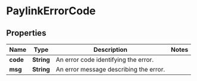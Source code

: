 

# PaylinkErrorCode


## Properties

| Name | Type | Description | Notes |
|------------ | ------------- | ------------- | -------------|
|**code** | **String** | An error code identifying the error. |  |
|**msg** | **String** | An error message describing the error. |  |



